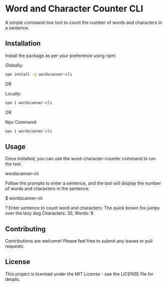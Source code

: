 # Word and Character Counter CLI

A simple command-line tool to count the number of words and characters in a sentence.

## Installation

Install the package as per your preference using npm:

Globally:

```bash
npm install -g wordscanner-cli
```

OR

Locally:

```bash
npm i wordscanner-cli
```

OR

Npx Command:

```bash
npx i wordscanner-cli
```

## Usage

Once installed, you can use the word-character-counter command to run the tool.

wordscanner-cli

Follow the prompts to enter a sentence, and the tool will display the number of words and characters in the sentence.

$ wordscanner-cli

? Enter sentence to count word and characters: The quick brown fox jumps over the lazy dog
Characters: 35, Words: 9

## Contributing

Contributions are welcome! Please feel free to submit any issues or pull requests.

## License

This project is licensed under the MIT License - see the LICENSE file for details.
